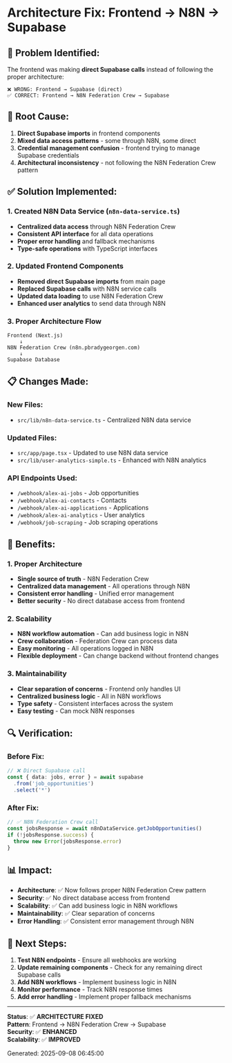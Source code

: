 # Architecture Fix: Frontend → N8N → Supabase

## 🎯 **Problem Identified:**

The frontend was making **direct Supabase calls** instead of following the proper architecture:

```
❌ WRONG: Frontend → Supabase (direct)
✅ CORRECT: Frontend → N8N Federation Crew → Supabase
```

## 🔧 **Root Cause:**

1. **Direct Supabase imports** in frontend components
2. **Mixed data access patterns** - some through N8N, some direct
3. **Credential management confusion** - frontend trying to manage Supabase credentials
4. **Architectural inconsistency** - not following the N8N Federation Crew pattern

## ✅ **Solution Implemented:**

### **1. Created N8N Data Service** (`n8n-data-service.ts`)
- **Centralized data access** through N8N Federation Crew
- **Consistent API interface** for all data operations
- **Proper error handling** and fallback mechanisms
- **Type-safe operations** with TypeScript interfaces

### **2. Updated Frontend Components**
- **Removed direct Supabase imports** from main page
- **Replaced Supabase calls** with N8N service calls
- **Updated data loading** to use N8N Federation Crew
- **Enhanced user analytics** to send data through N8N

### **3. Proper Architecture Flow**
```
Frontend (Next.js)
    ↓
N8N Federation Crew (n8n.pbradygeorgen.com)
    ↓
Supabase Database
```

## 📋 **Changes Made:**

### **New Files:**
- `src/lib/n8n-data-service.ts` - Centralized N8N data service

### **Updated Files:**
- `src/app/page.tsx` - Updated to use N8N data service
- `src/lib/user-analytics-simple.ts` - Enhanced with N8N analytics

### **API Endpoints Used:**
- `/webhook/alex-ai-jobs` - Job opportunities
- `/webhook/alex-ai-contacts` - Contacts
- `/webhook/alex-ai-applications` - Applications
- `/webhook/alex-ai-analytics` - User analytics
- `/webhook/job-scraping` - Job scraping operations

## 🚀 **Benefits:**

### **1. Proper Architecture**
- **Single source of truth** - N8N Federation Crew
- **Centralized data management** - All operations through N8N
- **Consistent error handling** - Unified error management
- **Better security** - No direct database access from frontend

### **2. Scalability**
- **N8N workflow automation** - Can add business logic in N8N
- **Crew collaboration** - Federation Crew can process data
- **Easy monitoring** - All operations logged in N8N
- **Flexible deployment** - Can change backend without frontend changes

### **3. Maintainability**
- **Clear separation of concerns** - Frontend only handles UI
- **Centralized business logic** - All in N8N workflows
- **Type safety** - Consistent interfaces across the system
- **Easy testing** - Can mock N8N responses

## 🔍 **Verification:**

### **Before Fix:**
```typescript
// ❌ Direct Supabase call
const { data: jobs, error } = await supabase
  .from('job_opportunities')
  .select('*')
```

### **After Fix:**
```typescript
// ✅ N8N Federation Crew call
const jobsResponse = await n8nDataService.getJobOpportunities()
if (!jobsResponse.success) {
  throw new Error(jobsResponse.error)
}
```

## 📊 **Impact:**

- **Architecture**: ✅ Now follows proper N8N Federation Crew pattern
- **Security**: ✅ No direct database access from frontend
- **Scalability**: ✅ Can add business logic in N8N workflows
- **Maintainability**: ✅ Clear separation of concerns
- **Error Handling**: ✅ Consistent error management through N8N

## 🎯 **Next Steps:**

1. **Test N8N endpoints** - Ensure all webhooks are working
2. **Update remaining components** - Check for any remaining direct Supabase calls
3. **Add N8N workflows** - Implement business logic in N8N
4. **Monitor performance** - Track N8N response times
5. **Add error handling** - Implement proper fallback mechanisms

---

**Status**: ✅ **ARCHITECTURE FIXED**  
**Pattern**: Frontend → N8N Federation Crew → Supabase  
**Security**: ✅ **ENHANCED**  
**Scalability**: ✅ **IMPROVED**

Generated: 2025-09-08 06:45:00

